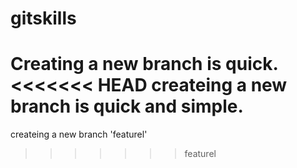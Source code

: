 # gitskills
Creating a new branch is quick.
<<<<<<< HEAD
createing a new branch is quick and simple.
=======
createing a new branch 'featurel'
>>>>>>> featurel
